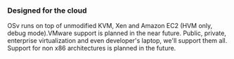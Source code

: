 ### Designed for the cloud

OSv runs on top of unmodified KVM, Xen and Amazon EC2 (HVM only, debug mode).VMware support is planned in the near future. Public, private, enterprise virtualization and even developer's laptop, we'll support them all. Support for non x86 architectures is planned in the future.
